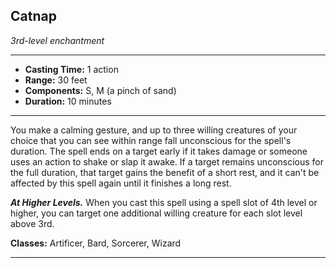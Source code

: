 ﻿## Catnap
*3rd-level enchantment*
___
- **Casting Time:** 1 action
- **Range:** 30 feet
- **Components:** S, M (a pinch of sand)
- **Duration:** 10 minutes

---
You make a calming gesture, and up to three willing creatures of your choice that you can see within range fall unconscious for the spell's duration. The spell ends on a target early if it takes damage or someone uses an action to shake or slap it awake. If a target remains unconscious for the full duration, that target gains the benefit of a short rest, and it can't be affected by this spell again until it finishes a long rest.

***At Higher Levels.*** When you cast this spell using a spell slot of 4th level or higher, you can target one additional willing creature for each slot level above 3rd.

**Classes:** Artificer, Bard, Sorcerer, Wizard


---
